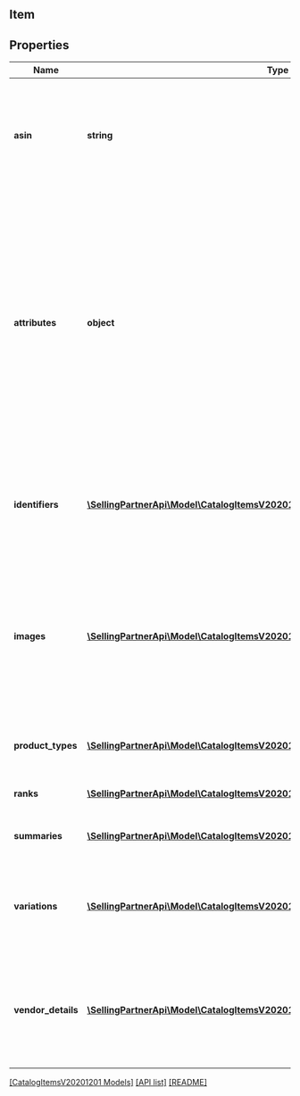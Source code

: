 ## Item

## Properties

Name | Type | Description | Notes
------------ | ------------- | ------------- | -------------
**asin** | **string** | Amazon Standard Identification Number (ASIN) is the unique identifier for an item in the Amazon catalog. |
**attributes** | **object** | A JSON object that contains structured item attribute data keyed by attribute name. Catalog item attributes are available only to brand owners and conform to the related product type definitions available in the Selling Partner API for Product Type Definitions. | [optional]
**identifiers** | [**\SellingPartnerApi\Model\CatalogItemsV20201201\ItemIdentifiersByMarketplace[]**](ItemIdentifiersByMarketplace.md) | Identifiers associated with the item in the Amazon catalog, such as UPC and EAN identifiers. | [optional]
**images** | [**\SellingPartnerApi\Model\CatalogItemsV20201201\ItemImagesByMarketplace[]**](ItemImagesByMarketplace.md) | Images for an item in the Amazon catalog. All image variants are provided to brand owners. Otherwise, a thumbnail of the \"MAIN\" image variant is provided. | [optional]
**product_types** | [**\SellingPartnerApi\Model\CatalogItemsV20201201\ItemProductTypeByMarketplace[]**](ItemProductTypeByMarketplace.md) | Product types associated with the Amazon catalog item. | [optional]
**ranks** | [**\SellingPartnerApi\Model\CatalogItemsV20201201\ItemSalesRanksByMarketplace[]**](ItemSalesRanksByMarketplace.md) | Sales ranks of an Amazon catalog item. | [optional]
**summaries** | [**\SellingPartnerApi\Model\CatalogItemsV20201201\ItemSummaryByMarketplace[]**](ItemSummaryByMarketplace.md) | Summary details of an Amazon catalog item. | [optional]
**variations** | [**\SellingPartnerApi\Model\CatalogItemsV20201201\ItemVariationsByMarketplace[]**](ItemVariationsByMarketplace.md) | Variation details by marketplace for an Amazon catalog item (variation relationships). | [optional]
**vendor_details** | [**\SellingPartnerApi\Model\CatalogItemsV20201201\ItemVendorDetailsByMarketplace[]**](ItemVendorDetailsByMarketplace.md) | Vendor details associated with an Amazon catalog item. Vendor details are available to vendors only. | [optional]

[[CatalogItemsV20201201 Models]](../) [[API list]](../../Api) [[README]](../../../README.md)
